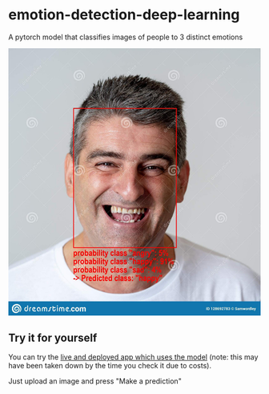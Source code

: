 # emotion-detection-deep-learning
A pytorch model that classifies images of people to 3 distinct emotions

![example of classification](https://github.com/ttanida/emotion-detection-deep-learning/blob/main/images_for_README/sample_img.jpeg)

## Try it for yourself

You can try the [live and deployed app which uses the model](https://emotion-detection-320415.ew.r.appspot.com/) (note: this may have been taken down by the time you check it due to costs).

Just upload an image and press "Make a prediction"
